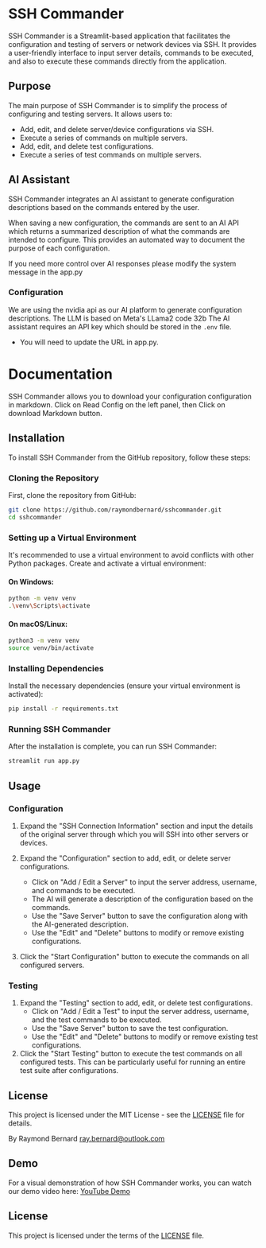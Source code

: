 # SSH Commander

SSH Commander is a Streamlit-based application that facilitates the configuration and testing of servers or network devices via SSH. It provides a user-friendly interface to input server details, commands to be executed, and also to execute these commands directly from the application.

## Purpose

The main purpose of SSH Commander is to simplify the process of configuring and testing servers. It allows users to:

- Add, edit, and delete server/device configurations via SSH.
- Execute a series of commands on multiple servers.
- Add, edit, and delete test configurations.
- Execute a series of test commands on multiple servers.

## AI Assistant

SSH Commander integrates an AI assistant to generate configuration descriptions based on the commands entered by the user. 

When saving a new configuration, the commands are sent to an AI API which returns a summarized description of what the commands are intended to configure. This provides an automated way to document the purpose of each configuration.

If you need more control over AI responses please modify the system message in the app.py 

### Configuration
We are using the nvidia api as our AI platform to generate configuration descriptions.
The LLM is based on Meta's LLama2 code 32b 
The AI assistant requires an API key which should be stored in the `.env` file.
- You will need to update the URL in app.py.

# Documentation

SSH Commander allows you to download your configuration configuration in markdown.
Click on Read Config on the left panel, then Click on download Markdown button. 

## Installation

To install SSH Commander from the GitHub repository, follow these steps:

### Cloning the Repository

First, clone the repository from GitHub:

```bash
git clone https://github.com/raymondbernard/sshcommander.git
cd sshcommander
```

### Setting up a Virtual Environment

It's recommended to use a virtual environment to avoid conflicts with other Python packages. Create and activate a virtual environment:

#### On Windows:

```bash
python -m venv venv
.\venv\Scripts\activate
```

#### On macOS/Linux:

```bash
python3 -m venv venv
source venv/bin/activate
```

### Installing Dependencies

Install the necessary dependencies (ensure your virtual environment is activated):

```bash
pip install -r requirements.txt
```

### Running SSH Commander

After the installation is complete, you can run SSH Commander:

```bash
streamlit run app.py
```
## Usage

### Configuration

1. Expand the "SSH Connection Information" section and input the details of the original server through which you will SSH into other servers or devices.

2. Expand the "Configuration" section to add, edit, or delete server configurations.
   - Click on "Add / Edit a Server" to input the server address, username, and commands to be executed.
   - The AI will generate a description of the configuration based on the commands.
   - Use the "Save Server" button to save the configuration along with the AI-generated description.
   - Use the "Edit" and "Delete" buttons to modify or remove existing configurations.

3. Click the "Start Configuration" button to execute the commands on all configured servers.


### Testing

1. Expand the "Testing" section to add, edit, or delete test configurations.
   - Click on "Add / Edit a Test" to input the server address, username, and the test commands to be executed.
   - Use the "Save Server" button to save the test configuration.
   - Use the "Edit" and "Delete" buttons to modify or remove existing test configurations.
2. Click the "Start Testing" button to execute the test commands on all configured tests. This can be particularly useful for running an entire test suite after configurations.

## License

This project is licensed under the MIT License - see the [LICENSE](LICENSE) file for details.


By Raymond Bernard
ray.bernard@outlook.com


## Demo

For a visual demonstration of how SSH Commander works, you can watch our demo video here: [YouTube Demo](https://youtu.be/4gGqr2Olrpc)

## License

This project is licensed under the terms of the [LICENSE](LICENSE) file.